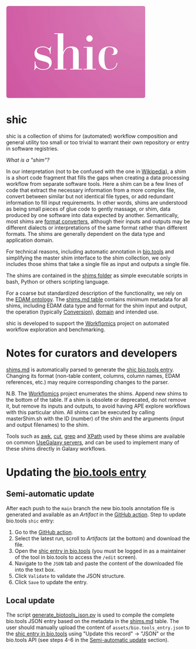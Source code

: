 <img src="/assets/img/shic_logo.png" alt="shic logo" style="height: 250px;"/>

# shic
shic is a collection of shims for (automated) workflow composition and general utility too small or too trivial to warrant their own repository or entry in software registries.

_What is a "shim"?_

In our interpretation (not to be confused with the one in [Wikipedia](https://en.wikipedia.org/wiki/Shim_(computing))), a shim is a short code fragment that fills the gaps when creating a data processing workflow from separate software tools. Here a shim can be a few lines of code that extract the necessary information from a more complex file, convert between similar but not identical file types, or add redundant information to fill input requirements. In other words, shims are understood as being small pieces of glue code to gently massage, or shim, data produced by one software into data expected by another. Semantically, most shims are [format converters](http://edamontology.org/operation_3434), although their inputs and outputs may be different dialects or interpretations of the same format rather than different formats. The shims are generally dependent on the data type and application domain.

For technical reasons, including automatic annotation in [bio.tools](https://bio.tools) and simplifying the master shim interface to the shim collection, we only includes those shims that take a single file as input and outputs a single file.

The shims are contained in the [shims folder](shims) as simple executable scripts in bash, Python or others scripting language.

For a coarse but standardized description of the functionality, we rely on the [EDAM ontology](https://edamontology.org). The [shims.md table](shims.md) contains minimum metadata for all shims, including EDAM data type and format for the shim input and output, the operation (typically [Conversion](http://edamontology.org/operation_3434)), [domain](http://edamontology.org/topic_0003) and intended use.

shic is developed to support the [Workflomics](https://research-software-directory.org/software/workflomics) project on automated workflow exploration and benchmarking.

# Notes for curators and developers

[shims.md](shims.md) is automatically parsed to generate the [shic bio.tools entry](https://bio.tools/shic). Changing its format (non-table content, columns, column names, EDAM references, etc.) may require corresponding changes to the parser.

N.B. The [Workflomics](https://research-software-directory.org/software/workflomics) project enumerates the shims. Append new shims to the bottom of the table. If a shim is obsolete or deprecated, do not remove it, but remove its inputs and outputs, to avoid having APE explore workflows with this particular shim. All shims can be executed by calling masterShim.sh with the ID (number) of the shim and the arguments (input and output filenames) to the shim.

Tools such as [awk](https://usegalaxy.eu/root?tool_id=toolshed.g2.bx.psu.edu/repos/bgruening/text_processing/tp_awk_tool/1.1.2), [cut](https://usegalaxy.eu/root?tool_id=Cut1), [grep](https://usegalaxy.eu/root?tool_id=toolshed.g2.bx.psu.edu/repos/bgruening/text_processing/tp_grep_tool/1.1.1) and [XPath](https://usegalaxy.eu/root?tool_id=toolshed.g2.bx.psu.edu/repos/iuc/xpath/xpath/1.0.0) used by these shims are available on common [UseGalaxy servers](https://galaxyproject.org/use/), and can be used to implement many of these shims directly in Galaxy workflows.

# Updating the [bio.tools entry](https://bio.tools/shic)

## Semi-automatic update

After each push to the `main` branch the new bio.tools annotation file is generated and available as an _Artifact_ in the [GitHub action](https://github.com/magnuspalmblad/shic/actions/workflows/bio.tools.yml). Step to update bio.tools `shic` entry:

1. Go to the [GitHub action](https://github.com/magnuspalmblad/shic/actions/workflows/bio.tools.yml).
2. Select the latest run, scroll to _Artifacts_ (at the bottom) and download the file.
3. Open the [shic entry in bio.tools](https://bio.tools/shic/edit) (you must be logged in as a maintainer of the tool in bio.tools to access the `/edit` screen).
4. Navigate to the `JSON` tab and paste the content of the downloaded file into the text box.
5. Click `Validate` to validate the JSON structure.
6. Click `Save` to update the entry.

## Local update

The script [generate_biotools_json.py](generate_biotools_json.py) is used to compile the complete bio.tools JSON entry based on the metadata in the [shims.md](shims.md) table. The user should manually upload the content of `assets/bio.tools_entry.json` to the [shic entry in bio.tools](https://bio.tools/shic/edit) using "Update this record" -> "JSON" or the bio.tools API (see steps 4-6 in the [Semi-automatic update](#semi-automatic-update) section).

